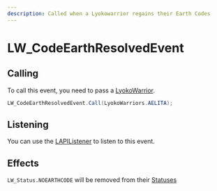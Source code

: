 ```yaml
---
description: Called when a Lyokowarrior regains their Earth Codes
---
```


# LW\_CodeEarthResolvedEvent

## Calling&#x20;

To call this event, you need to pass a [LyokoWarrior](../../virtualentities/lyokowarrior/).

```csharp
LW_CodeEarthResolvedEvent.Call(LyokoWarriors.AELITA);
```

## Listening

You can use the [LAPIListener](../lapilistener.md) to listen to this event.

## Effects

`LW_Status.NOEARTHCODE` will be removed from their [Statuses ](../../virtualentities/lyokowarrior/lw\_status.md)
